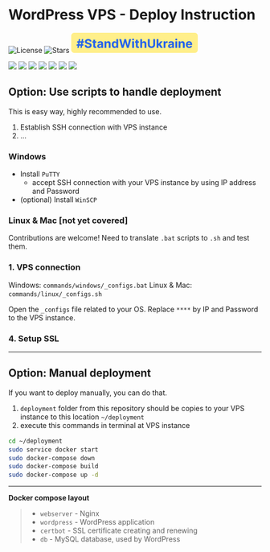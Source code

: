 # WordPress VPS - Deploy Instruction

![License](https://img.shields.io/github/license/IvanMurzak/WordPress-VPS) ![Stars](https://img.shields.io/github/stars/IvanMurzak/WordPress-VPS) [![Stand With Ukraine](https://raw.githubusercontent.com/vshymanskyy/StandWithUkraine/main/badges/StandWithUkraine.svg)](https://stand-with-ukraine.pp.ua)

<div>
  <a target="_blank" href="https://docs.docker.com/"><img src="https://img.shields.io/badge/Docker-2CA5E0?style=for-the-badge&logo=docker&logoColor=white" /></a>
  <a target="_blank" href="https://developer.wordpress.org/"><img src="https://img.shields.io/badge/Wordpress-21759B?style=for-the-badge&logo=wordpress&logoColor=white" /></a>
  <a target="_blank" href="https://mysql.com/"><img src="https://img.shields.io/badge/MySQL-3E6E93?style=for-the-badge&logo=mysql&logoColor=white" /></a>
  <a target="_blank" href="https://letsencrypt.org/"><img src="https://img.shields.io/badge/LetsEncrypt-2C3C69?style=for-the-badge&logo=letsencrypt&logoColor=white" /></a>
  <a target="_blank" href="https://nginx.com/"><img src="https://img.shields.io/badge/Nginx-009639?style=for-the-badge&logo=nginx&logoColor=white" /></a>
  <a target="_blank" href="https://certbot.eff.org/"><img src="https://img.shields.io/badge/CertBot-000000?style=for-the-badge&logo=eff&logoColor=white" /></a>
  <a target="_blank" href="https://www.google.com/search?q=virtual+private+server"><img src="https://img.shields.io/badge/VPS-FFFFFF?style=for-the-badge&logo=vps&logoColor=white" /></a>
</div>

## Option: Use scripts to handle deployment

This is easy way, highly recommended to use.

1. Establish SSH connection with VPS instance
2. ...

### Windows

- Install `PuTTY`
  - accept SSH connection with your VPS instance by using IP address and Password
- (optional) Install `WinSCP`

### Linux & Mac [not yet covered]

Contributions are welcome! Need to translate `.bat` scripts to `.sh` and test them.

### 1. VPS connection

Windows: `commands/windows/_configs.bat`
Linux & Mac: `commands/linux/_configs.sh`

Open the `_configs` file related to your OS.
Replace `****` by IP and Password to the VPS instance.

### 4. Setup SSL

---

## Option: Manual deployment

If you want to deploy manually, you can do that.

1. `deployment` folder from this repository should be copies to your VPS instance to this location `~/deployment`
2. execute this commands in terminal at VPS instance

```bash
cd ~/deployment
sudo service docker start
sudo docker-compose down
sudo docker-compose build
sudo docker-compose up -d
```

---

**Docker compose layout**

> - `webserver` - Nginx
> - `wordpress` - WordPress application
> - `certbot` - SSL certificate creating and renewing
> - `db` - MySQL database, used by WordPress
